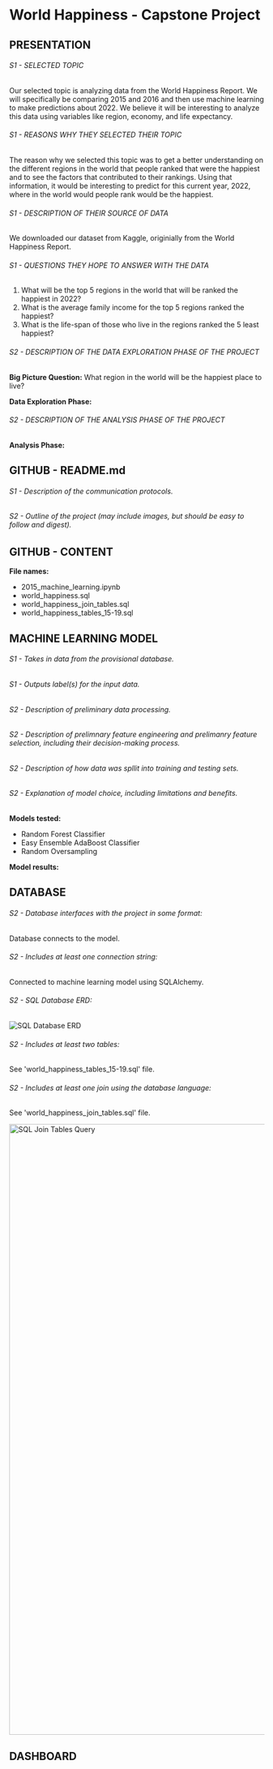 # World Happiness - Capstone Project

## PRESENTATION <br>
###### <i>S1 - SELECTED TOPIC</i>
Our selected topic is analyzing data from the World Happiness Report. We will specifically be comparing 2015 and 2016 and then use machine learning to make predictions about 2022. We believe it will be interesting to analyze this data using variables like region, economy, and life expectancy. 


###### <i>S1 - REASONS WHY THEY SELECTED THEIR TOPIC</i>
The reason why we selected this topic was to get a better understanding on the different regions in the world that people ranked that were the happiest and to see the factors that contributed to their rankings. Using that information, it would be interesting to predict for this current year, 2022, where in the world would people rank would be the happiest.



###### <i>S1 - DESCRIPTION OF THEIR SOURCE OF DATA</i>
We downloaded our dataset from Kaggle, originially from the World Happiness Report. 



###### <i>S1 - QUESTIONS THEY HOPE TO ANSWER WITH THE DATA</i>
1. What will be the top 5 regions in the world that will be ranked the happiest in 2022?
2. What is the average family income for the top 5 regions ranked the happiest?
3. What is the life-span of those who live in the regions ranked the 5 least happiest?



###### <i>S2 - DESCRIPTION OF THE DATA EXPLORATION PHASE OF THE PROJECT</i>
**Big Picture Question:** What region in the world will be the happiest place to live?

**Data Exploration Phase:** 

###### <i>S2 - DESCRIPTION OF THE ANALYSIS PHASE OF THE PROJECT</i>
**Analysis Phase:** 


## GITHUB - README.md <br>

###### <i>S1 - Description of the communication protocols.</i><br>
###### <i>S2 - Outline of the project (may include images, but should be easy to follow and digest).</i><br>


## GITHUB - CONTENT <br>
**File names:**
* 2015_machine_learning.ipynb
* world_happiness.sql
* world_happiness_join_tables.sql
* world_happiness_tables_15-19.sql




## MACHINE LEARNING MODEL <br>


###### <i>S1 - Takes in data from the provisional database.</i>
###### <i>S1 - Outputs label(s) for the input data. </i>
###### <i>S2 - Description of preliminary data processing.</i>
###### <i>S2 - Description of prelimnary feature engineering and prelimanry feature selection, including their decision-making process.</i>
###### <i>S2 - Description of how data was spllit into training and testing sets.</i>
###### <i>S2 - Explanation of model choice, including limitations and benefits. </i>




**Models tested:**
* Random Forest Classifier
* Easy Ensemble AdaBoost Classifier
* Random Oversampling

**Model results:**



## DATABASE <br>
###### <i>S2 - Database interfaces with the project in some format:</i>
Database connects to the model. <br>

###### <i>S2 - Includes at least one connection string:</i>
Connected to machine learning model using SQLAlchemy. <br>

###### <i>S2 - SQL Database ERD:</i>
![SQL Database ERD](https://user-images.githubusercontent.com/96451672/170295915-043176ca-1a30-4d0d-8a20-241413d302a1.png) <br>

###### <i>S2 - Includes at least two tables:</i>
See 'world_happiness_tables_15-19.sql' file. <br>

###### <i>S2 - Includes at least one join using the database language:</i>
See 'world_happiness_join_tables.sql' file. <br>

<img width="1206" alt="SQL Join Tables Query" src="https://user-images.githubusercontent.com/96451672/170297208-2a8d1308-43a7-4361-9197-79c95cde2dbe.png"> <br>

## DASHBOARD <br>



